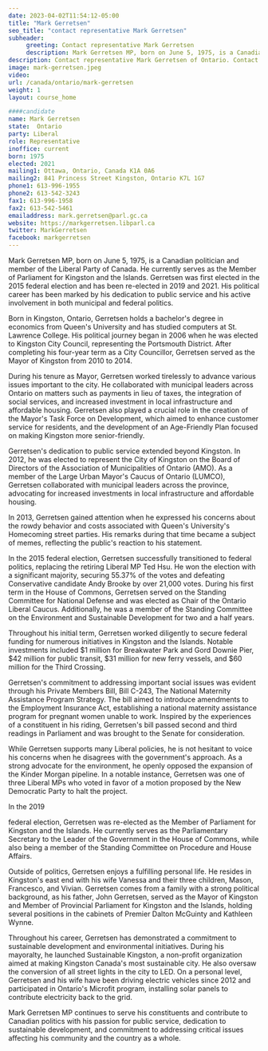 ```yaml
---
date: 2023-04-02T11:54:12-05:00
title: "Mark Gerretsen"
seo_title: "contact representative Mark Gerretsen"
subheader:
     greeting: Contact representative Mark Gerretsen
     description: Mark Gerretsen MP, born on June 5, 1975, is a Canadian politician and member of the Liberal Party of Canada.
description: Contact representative Mark Gerretsen of Ontario. Contact information for Mark Gerretsen includes email address, phone number, and mailing address.
image: mark-gerretsen.jpeg
video:
url: /canada/ontario/mark-gerretsen
weight: 1
layout: course_home

####candidate
name: Mark Gerretsen
state:	Ontario
party: Liberal
role: Representative
inoffice: current
born: 1975
elected: 2021
mailing1: Ottawa, Ontario, Canada K1A 0A6
mailing2: 841 Princess Street Kingston, Ontario K7L 1G7
phone1: 613-996-1955
phone2: 613-542-3243
fax1: 613-996-1958
fax2: 613-542-5461
emailaddress: mark.gerretsen@parl.gc.ca
website: https://markgerretsen.libparl.ca
twitter: MarkGerretsen
facebook: markgerretsen
---
```


Mark Gerretsen MP, born on June 5, 1975, is a Canadian politician and member of the Liberal Party of Canada. He currently serves as the Member of Parliament for Kingston and the Islands. Gerretsen was first elected in the 2015 federal election and has been re-elected in 2019 and 2021. His political career has been marked by his dedication to public service and his active involvement in both municipal and federal politics.

Born in Kingston, Ontario, Gerretsen holds a bachelor's degree in economics from Queen's University and has studied computers at St. Lawrence College. His political journey began in 2006 when he was elected to Kingston City Council, representing the Portsmouth District. After completing his four-year term as a City Councillor, Gerretsen served as the Mayor of Kingston from 2010 to 2014.

During his tenure as Mayor, Gerretsen worked tirelessly to advance various issues important to the city. He collaborated with municipal leaders across Ontario on matters such as payments in lieu of taxes, the integration of social services, and increased investment in local infrastructure and affordable housing. Gerretsen also played a crucial role in the creation of the Mayor's Task Force on Development, which aimed to enhance customer service for residents, and the development of an Age-Friendly Plan focused on making Kingston more senior-friendly.

Gerretsen's dedication to public service extended beyond Kingston. In 2012, he was elected to represent the City of Kingston on the Board of Directors of the Association of Municipalities of Ontario (AMO). As a member of the Large Urban Mayor's Caucus of Ontario (LUMCO), Gerretsen collaborated with municipal leaders across the province, advocating for increased investments in local infrastructure and affordable housing.

In 2013, Gerretsen gained attention when he expressed his concerns about the rowdy behavior and costs associated with Queen's University's Homecoming street parties. His remarks during that time became a subject of memes, reflecting the public's reaction to his statement.

In the 2015 federal election, Gerretsen successfully transitioned to federal politics, replacing the retiring Liberal MP Ted Hsu. He won the election with a significant majority, securing 55.37% of the votes and defeating Conservative candidate Andy Brooke by over 21,000 votes. During his first term in the House of Commons, Gerretsen served on the Standing Committee for National Defense and was elected as Chair of the Ontario Liberal Caucus. Additionally, he was a member of the Standing Committee on the Environment and Sustainable Development for two and a half years.

Throughout his initial term, Gerretsen worked diligently to secure federal funding for numerous initiatives in Kingston and the Islands. Notable investments included $1 million for Breakwater Park and Gord Downie Pier, $42 million for public transit, $31 million for new ferry vessels, and $60 million for the Third Crossing.

Gerretsen's commitment to addressing important social issues was evident through his Private Members Bill, Bill C-243, The National Maternity Assistance Program Strategy. The bill aimed to introduce amendments to the Employment Insurance Act, establishing a national maternity assistance program for pregnant women unable to work. Inspired by the experiences of a constituent in his riding, Gerretsen's bill passed second and third readings in Parliament and was brought to the Senate for consideration.

While Gerretsen supports many Liberal policies, he is not hesitant to voice his concerns when he disagrees with the government's approach. As a strong advocate for the environment, he openly opposed the expansion of the Kinder Morgan pipeline. In a notable instance, Gerretsen was one of three Liberal MPs who voted in favor of a motion proposed by the New Democratic Party to halt the project.

In the 2019

 federal election, Gerretsen was re-elected as the Member of Parliament for Kingston and the Islands. He currently serves as the Parliamentary Secretary to the Leader of the Government in the House of Commons, while also being a member of the Standing Committee on Procedure and House Affairs.

Outside of politics, Gerretsen enjoys a fulfilling personal life. He resides in Kingston's east end with his wife Vanessa and their three children, Mason, Francesco, and Vivian. Gerretsen comes from a family with a strong political background, as his father, John Gerretsen, served as the Mayor of Kingston and Member of Provincial Parliament for Kingston and the Islands, holding several positions in the cabinets of Premier Dalton McGuinty and Kathleen Wynne.

Throughout his career, Gerretsen has demonstrated a commitment to sustainable development and environmental initiatives. During his mayoralty, he launched Sustainable Kingston, a non-profit organization aimed at making Kingston Canada's most sustainable city. He also oversaw the conversion of all street lights in the city to LED. On a personal level, Gerretsen and his wife have been driving electric vehicles since 2012 and participated in Ontario's Microfit program, installing solar panels to contribute electricity back to the grid.

Mark Gerretsen MP continues to serve his constituents and contribute to Canadian politics with his passion for public service, dedication to sustainable development, and commitment to addressing critical issues affecting his community and the country as a whole.
